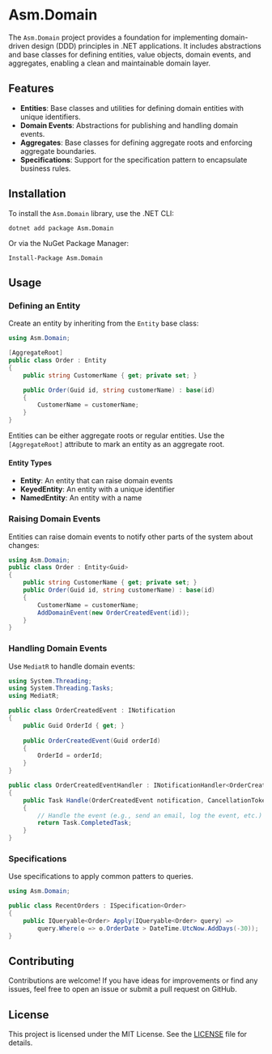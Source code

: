 # Asm.Domain

The `Asm.Domain` project provides a foundation for implementing domain-driven design (DDD) principles in .NET applications. It includes abstractions and base classes for defining entities, value objects, domain events, and aggregates, enabling a clean and maintainable domain layer.

## Features

- **Entities**: Base classes and utilities for defining domain entities with unique identifiers.
- **Domain Events**: Abstractions for publishing and handling domain events.
- **Aggregates**: Base classes for defining aggregate roots and enforcing aggregate boundaries.
- **Specifications**: Support for the specification pattern to encapsulate business rules.

## Installation

To install the `Asm.Domain` library, use the .NET CLI:

`dotnet add package Asm.Domain`

Or via the NuGet Package Manager:

`Install-Package Asm.Domain`

## Usage

### Defining an Entity

Create an entity by inheriting from the `Entity` base class:

```csharp
using Asm.Domain;

[AggregateRoot]
public class Order : Entity
{
    public string CustomerName { get; private set; }

    public Order(Guid id, string customerName) : base(id)
    {
        CustomerName = customerName;
    }
}
```

Entities can be either aggregate roots or regular entities. Use the `[AggregateRoot]` attribute to mark an entity as an aggregate root.

#### Entity Types

- **Entity**: An entity that can raise domain events
- **KeyedEntity**: An entity with a unique identifier
- **NamedEntity**: An entity with a name

### Raising Domain Events

Entities can raise domain events to notify other parts of the system about changes:

```csharp
using Asm.Domain;
public class Order : Entity<Guid>
{ 
    public string CustomerName { get; private set; }
    public Order(Guid id, string customerName) : base(id)
    {
        CustomerName = customerName;
        AddDomainEvent(new OrderCreatedEvent(id));
    }
}
```

### Handling Domain Events

Use `MediatR` to handle domain events:

```csharp
using System.Threading;
using System.Threading.Tasks;
using MediatR;

public class OrderCreatedEvent : INotification
{ 
    public Guid OrderId { get; }
    
    public OrderCreatedEvent(Guid orderId)
    {
        OrderId = orderId;
    }
}

public class OrderCreatedEventHandler : INotificationHandler<OrderCreatedEvent> 
{ 
    public Task Handle(OrderCreatedEvent notification, CancellationToken cancellationToken)
    { 
        // Handle the event (e.g., send an email, log the event, etc.) 
        return Task.CompletedTask; 
    } 
}
```

### Specifications

Use specifications to apply common patters to queries.

```csharp
using Asm.Domain;

public class RecentOrders : ISpecification<Order>
{
    public IQueryable<Order> Apply(IQueryable<Order> query) =>
        query.Where(o => o.OrderDate > DateTime.UtcNow.AddDays(-30));
}
```

## Contributing

Contributions are welcome! If you have ideas for improvements or find any issues, feel free to open an issue or submit a pull request on GitHub.

## License

This project is licensed under the MIT License. See the [LICENSE](LICENSE) file for details.
